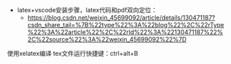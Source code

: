 

- latex+vscode安装步骤，latex代码和pdf双向定位：
    - https://blog.csdn.net/weixin_45699092/article/details/130471187?csdn_share_tail=%7B%22type%22%3A%22blog%22%2C%22rType%22%3A%22article%22%2C%22rId%22%3A%22130471187%22%2C%22source%22%3A%22weixin_45699092%22%7D

使用xelatex编译
tex文件运行快捷键：ctrl+alt+B